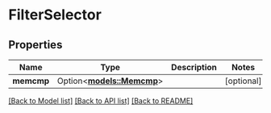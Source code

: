 # FilterSelector

## Properties

Name | Type | Description | Notes
------------ | ------------- | ------------- | -------------
**memcmp** | Option<[**models::Memcmp**](Memcmp.md)> |  | [optional]

[[Back to Model list]](../README.md#documentation-for-models) [[Back to API list]](../README.md#documentation-for-api-endpoints) [[Back to README]](../README.md)


